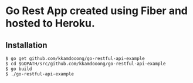 # Go Rest App created using Fiber and hosted to Heroku.


## Installation
```
$ go get github.com/kkamdooong/go-restful-api-example
$ cd $GOPATH/src/github.com/kkamdooong/go-restful-api-example
$ go build
$ ./go-restful-api-example
```

